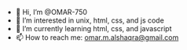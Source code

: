 - 👋 Hi, I’m @OMAR-750
- 👀 I’m interested in unix, html, css, and js code
- 🌱 I’m currently learning html, css, and javascript
- 📫 How to reach me: omar.m.alshaqra@gmail.com

<!---
OMAR-750/OMAR-750 is a ✨ special ✨ repository because its `README.md` (this file) appears on your GitHub profile.
You can click the Preview link to take a look at your changes.
--->
